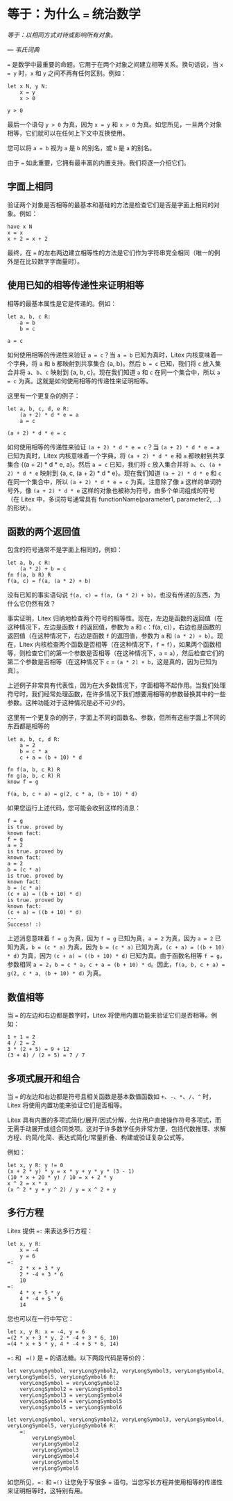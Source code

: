 # 等于：为什么 `=` 统治数学

_等于：以相同方式对待或影响所有对象。_

_— 韦氏词典_

`=` 是数学中最重要的命题。它用于在两个对象之间建立相等关系。换句话说，当 `x = y` 时，`x` 和 `y` 之间不再有任何区别。例如：

```litex
let x N, y N:
    x = y
    x > 0

y > 0
```

最后一个语句 `y > 0` 为真，因为 `x = y` 和 `x > 0` 为真。如您所见，一旦两个对象相等，它们就可以在任何上下文中互换使用。

您可以将 `a = b` 视为 `a` 是 `b` 的别名，或 `b` 是 `a` 的别名。

由于 `=` 如此重要，它拥有最丰富的内置支持。我们将逐一介绍它们。

## 字面上相同

验证两个对象是否相等的最基本和基础的方法是检查它们是否是字面上相同的对象。例如：

```litex
have x N
x = x
x + 2 = x + 2
```

最终，在 `=` 的左右两边建立相等性的方法是它们作为字符串完全相同（唯一的例外是在比较数字字面量时）。

## 使用已知的相等传递性来证明相等

相等的最基本属性是它是传递的。例如：

```litex
let a, b, c R:
    a = b
    b = c

a = c
```

如何使用相等的传递性来验证 `a = c`？当 `a = b` 已知为真时，Litex 内核意味着一个字典，将 `a` 和 `b` 都映射到共享集合 {a, b}。然后 `b = c` 已知，我们将 `c` 放入集合并将 `a`、`b`、`c` 映射到 {a, b, c}。现在我们知道 `a` 和 `c` 在同一个集合中，所以 `a = c` 为真。这就是如何使用相等的传递性来证明相等。

这里有一个更复杂的例子：

```litex
let a, b, c, d, e R:
    (a + 2) * d * e = a
    a = c

(a + 2) * d * e = c
```

如何使用相等的传递性来验证 `(a + 2) * d * e = c`？当 `(a + 2) * d * e = a` 已知为真时，Litex 内核意味着一个字典，将 `(a + 2) * d * e` 和 `a` 都映射到共享集合 {(a + 2) * d * e, a}。然后 `a = c` 已知，我们将 `c` 放入集合并将 `a`、`c`、`(a + 2) * d * e` 映射到 {a, c, (a + 2) * d * e}。现在我们知道 `(a + 2) * d * e` 和 `c` 在同一个集合中，所以 `(a + 2) * d * e = c` 为真。注意除了像 `a` 这样的单词符号外，像 `(a + 2) * d * e` 这样的对象也被称为符号，由多个单词组成的符号（在 Litex 中，多词符号通常具有 functionName(parameter1, parameter2, ...) 的形状）。

## 函数的两个返回值

包含的符号通常不是字面上相同的，例如：

```litex
let a, b, c R:
    (a * 2) + b = c
fn f(a, b R) R
f(a, c) = f(a, (a * 2) + b)
```

没有已知的事实语句说 `f(a, c) = f(a, (a * 2) + b)`，也没有传递的东西，为什么它仍然有效？

事实证明，Litex 归纳地检查两个符号的相等性。现在，左边是函数的返回值（在这种情况下，左边是函数 `f` 的返回值，参数为 `a` 和 `c`：f(a, c)），右边也是函数的返回值（在这种情况下，右边是函数 `f` 的返回值，参数为 `a` 和 `(a * 2) + b`）。现在，Litex 内核检查两个函数是否相等（在这种情况下，`f` = `f`），如果两个函数相等，则检查它们的第一个参数是否相等（在这种情况下，`a` = `a`），然后检查它们的第二个参数是否相等（在这种情况下 `c` = `(a * 2) + b`，这是真的，因为已知为真）。

上述例子非常具有代表性，因为在大多数情况下，字面相等不起作用。当我们处理符号时，我们经常处理函数，在许多情况下我们想要用相等的参数替换其中的一些参数。这种功能对于这种情况是必不可少的。

这里有一个更复杂的例子，字面上不同的函数名、参数，但所有这些字面上不同的东西都是相等的

```litex
let a, b, c, d R:
    a = 2
    b = c * a
    c + a = (b + 10) * d

fn f(a, b, c R) R
fn g(a, b, c R) R
know f = g

f(a, b, c + a) = g(2, c * a, (b + 10) * d)
```

如果您运行上述代码，您可能会收到这样的消息：

```
f = g
is true. proved by
known fact:
f = g
a = 2
is true. proved by
known fact:
a = 2
b = (c * a)
is true. proved by
known fact:
b = (c * a)
(c + a) = ((b + 10) * d)
is true. proved by
known fact:
(c + a) = ((b + 10) * d)
---
Success! :)
```

上述消息意味着 `f = g` 为真，因为 `f = g` 已知为真，`a = 2` 为真，因为 `a = 2` 已知为真，`b = (c * a)` 为真，因为 `b = (c * a)` 已知为真，`(c + a) = ((b + 10) * d)` 为真，因为 `(c + a) = ((b + 10) * d)` 已知为真。由于函数名相等 `f = g`，参数相同 `a = 2`，`b = c * a`，`c + a = (b + 10) * d`。因此，`f(a, b, c + a) = g(2, c * a, (b + 10) * d)` 为真。

## 数值相等

当 `=` 的左边和右边都是数字时，Litex 将使用内置功能来验证它们是否相等。例如：

```litex
1 + 1 = 2
4 / 2 = 2
3 * (2 + 5) = 9 + 12
(3 + 4) / (2 + 5) = 7 / 7
```

## 多项式展开和组合

当 `=` 的左边和右边都是符号且相关函数是基本数值函数如 `+`、`-`、`*`、`/`、`^` 时，Litex 将使用内置功能来验证它们是否相等。

Litex 具有内置的多项式简化/展开/因式分解，允许用户直接操作符号多项式，而无需手动展开或组合同类项。这对于许多数学任务非常方便，包括代数推理、求解方程、约简/化简、表达式简化/常量折叠、构建或验证复杂公式等。

例如：

```litex
let x, y R: y != 0
(x + 2 * y) * y = x * y + y * y * (3 - 1)
(10 * x + 20 * y) / 10 = x + 2 * y
x ^ 2 = x * x
(x ^ 2 * y + y ^ 2) / y = x ^ 2 + y
```

## 多行方程

Litex 提供 `=:` 来表达多行方程：

```litex
let x, y R:
    x = -4
    y = 6
=:
    2 * x + 3 * y
    2 * -4 + 3 * 6
    10
=:
    4 * x + 5 * y
    4 * -4 + 5 * 6
    14
```

您也可以在一行中写它：

```litex
let x, y R: x = -4, y = 6
=(2 * x + 3 * y, 2 * -4 + 3 * 6, 10)
=(4 * x + 5 * y, 4 * -4 + 5 * 6, 14)
```

`=:` 和 ` =()` 是 `=` 的语法糖。以下两段代码是等价的：

```litex
let veryLongSymbol, veryLongSymbol2, veryLongSymbol3, veryLongSymbol4, veryLongSymbol5, veryLongSymbol6 R:
    veryLongSymbol = veryLongSymbol2
    veryLongSymbol2 = veryLongSymbol3
    veryLongSymbol3 = veryLongSymbol4
    veryLongSymbol4 = veryLongSymbol5
    veryLongSymbol5 = veryLongSymbol6
```

```litex
let veryLongSymbol, veryLongSymbol2, veryLongSymbol3, veryLongSymbol4, veryLongSymbol5, veryLongSymbol6 R:
    =:
        veryLongSymbol
        veryLongSymbol2
        veryLongSymbol3
        veryLongSymbol4
        veryLongSymbol5
        veryLongSymbol6
```

如您所见，`=:` 和 `=()` 让您免于写很多 `=` 语句。当您写长方程并使用相等的传递性来证明相等时，这特别有用。
